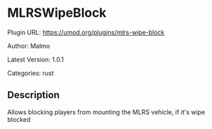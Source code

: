# MLRSWipeBlock

Plugin URL: https://umod.org/plugins/mlrs-wipe-block

Author: Malmo

Latest Version: 1.0.1

Categories: rust

## Description

Allows blocking players from mounting the MLRS vehicle, if it's wipe blocked
